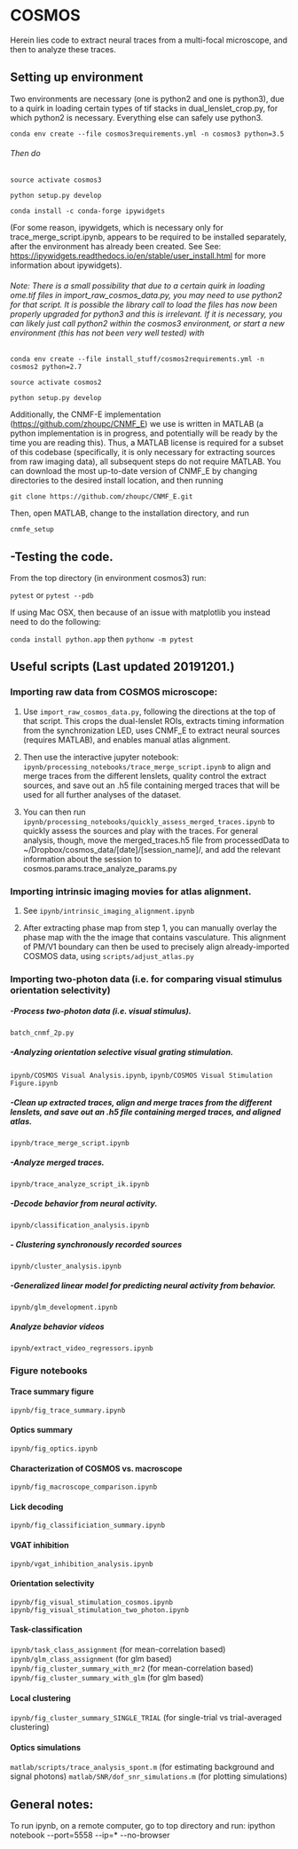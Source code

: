 # COSMOS

Herein lies code to extract neural traces from a multi-focal microscope, and then to analyze these traces.

## Setting up environment 
Two environments are necessary (one is python2 and one is python3), due to a quirk in loading certain types of tif stacks in dual_lenslet_crop.py, for which python2 is necessary. Everything else can safely use python3.

`conda env create --file cosmos3requirements.yml -n cosmos3 python=3.5`

###### Then do
`source activate cosmos3`

`python setup.py develop`

`conda install -c conda-forge ipywidgets`

(For some reason, ipywidgets, which is necessary only for trace_merge_script.ipynb, appears to be required to be installed separately, after the environment has already been created. See See: https://ipywidgets.readthedocs.io/en/stable/user_install.html for more information about ipywidgets).

###### Note: There is a small possibility that due to a certain quirk in loading ome.tif files in import_raw_cosmos_data.py, you may need to use python2 for that script. It is possible the library call to load the files has now been properly upgraded for python3 and this is irrelevant. If it is necessary, you can likely just call python2 within the cosmos3 environment, or start a new environment (this has not been very well tested) with 
`conda env create --file install_stuff/cosmos2requirements.yml -n cosmos2 python=2.7`

`source activate cosmos2`

`python setup.py develop`

Additionally, the CNMF-E implementation (https://github.com/zhoupc/CNMF_E) we use is written in MATLAB (a python implementation is in progress, and potentially will be ready by the time you are reading this). Thus, a MATLAB license is required for a subset of this codebase (specifically, it is only necessary for extracting sources from raw imaging data), all subsequent steps do not require MATLAB.
You can download the most up-to-date version of CNMF_E by changing directories to the desired install location, and then running

`git clone https://github.com/zhoupc/CNMF_E.git`

Then, open MATLAB, change to the installation directory, and run

`cnmfe_setup`


## -Testing the code. 
From the top directory (in environment cosmos3) run:

`pytest`
or
`pytest --pdb`

If using Mac OSX, then because of an issue with matplotlib you instead need to do the following:

`conda install python.app`
then
`pythonw -m pytest`

## Useful scripts (Last updated 20191201.)

### Importing raw data from COSMOS microscope:

1) Use `import_raw_cosmos_data.py`, following the directions at the top of that script. This crops the dual-lenslet ROIs, extracts timing information from the synchronization LED, uses CNMF_E to extract neural sources (requires MATLAB), and enables manual atlas alignment.

2) Then use the interactive jupyter notebook: `ipynb/processing_notebooks/trace_merge_script.ipynb` to align and merge traces from the different lenslets, quality control the extract sources, and save out an .h5 file containing merged traces that will be used for all further analyses of the dataset.

3) You can then run `ipynb/processing_notebooks/quickly_assess_merged_traces.ipynb` to quickly assess the sources and play with the traces. For general analysis, though, move the merged_traces.h5 file from processedData to ~/Dropbox/cosmos_data/[date]/[session_name]/, and add the relevant information about the session to cosmos.params.trace_analyze_params.py



### Importing intrinsic imaging movies for atlas alignment.

1) See `ipynb/intrinsic_imaging_alignment.ipynb`

2) After extracting phase map from step 1, you can manually overlay the phase map with the the image that contains vasculature. This alignment of PM/V1 boundary can then be used to precisely align already-imported COSMOS data, using `scripts/adjust_atlas.py`



### Importing two-photon data (i.e. for comparing visual stimulus orientation selectivity)

##### -Process two-photon data (i.e. visual stimulus).
`batch_cnmf_2p.py`

##### -Analyzing orientation selective visual grating stimulation.
`ipynb/COSMOS Visual Analysis.ipynb`, 
`ipynb/COSMOS Visual Stimulation Figure.ipynb`

##### -Clean up extracted traces, align and merge traces from the different lenslets, and save out an .h5 file containing merged traces, and aligned atlas.
`ipynb/trace_merge_script.ipynb`

##### -Analyze merged traces.
`ipynb/trace_analyze_script_ik.ipynb`

##### -Decode behavior from neural activity.
`ipynb/classification_analysis.ipynb`

##### - Clustering synchronously recorded sources
`ipynb/cluster_analysis.ipynb`

##### -Generalized linear model for predicting neural activity from behavior.
`ipynb/glm_development.ipynb`

##### Analyze behavior videos
`ipynb/extract_video_regressors.ipynb`

### Figure notebooks
#### Trace summary figure
`ipynb/fig_trace_summary.ipynb`

#### Optics summary
`ipynb/fig_optics.ipynb`

#### Characterization of COSMOS vs. macroscope
`ipynb/fig_macroscope_comparison.ipynb`

#### Lick decoding
`ipynb/fig_classificiation_summary.ipynb`

#### VGAT inhibition
`ipynb/vgat_inhibition_analysis.ipynb`

#### Orientation selectivity
`ipynb/fig_visual_stimulation_cosmos.ipynb`
`ipynb/fig_visual_stimulation_two_photon.ipynb`

#### Task-classification
`ipynb/task_class_assignment` (for mean-correlation based)
`ipynb/glm_class_assignment` (for glm based)
`ipynb/fig_cluster_summary_with_mr2` (for mean-correlation based)
`ipynb/fig_cluster_summary_with_glm` (for glm based)

#### Local clustering
`ipynb/fig_cluster_summary_SINGLE_TRIAL` (for single-trial vs trial-averaged clustering)

#### Optics simulations
`matlab/scripts/trace_analysis_spont.m` (for estimating background and signal photons)
`matlab/SNR/dof_snr_simulations.m` (for plotting simulations)




## General notes:
To run ipynb, on a remote computer, go to top directory and run:
ipython notebook --port=5558 --ip=* --no-browser
